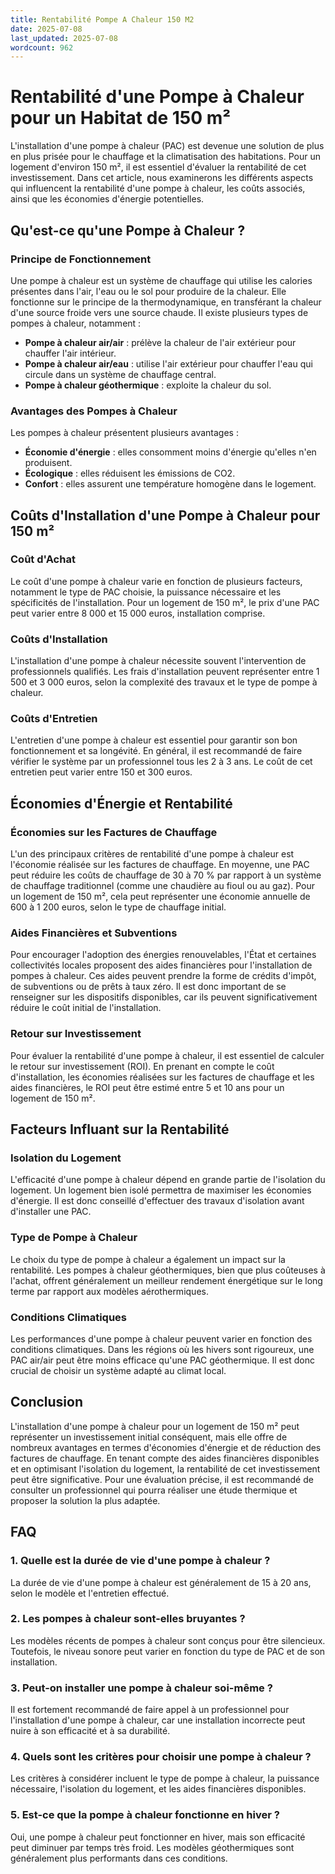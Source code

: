 ```yaml
---
title: Rentabilité Pompe A Chaleur 150 M2
date: 2025-07-08
last_updated: 2025-07-08
wordcount: 962
---
```


# Rentabilité d'une Pompe à Chaleur pour un Habitat de 150 m²

L'installation d'une pompe à chaleur (PAC) est devenue une solution de plus en plus prisée pour le chauffage et la climatisation des habitations. Pour un logement d'environ 150 m², il est essentiel d'évaluer la rentabilité de cet investissement. Dans cet article, nous examinerons les différents aspects qui influencent la rentabilité d'une pompe à chaleur, les coûts associés, ainsi que les économies d'énergie potentielles.

## Qu'est-ce qu'une Pompe à Chaleur ?

### Principe de Fonctionnement

Une pompe à chaleur est un système de chauffage qui utilise les calories présentes dans l'air, l'eau ou le sol pour produire de la chaleur. Elle fonctionne sur le principe de la thermodynamique, en transférant la chaleur d'une source froide vers une source chaude. Il existe plusieurs types de pompes à chaleur, notamment :

- **Pompe à chaleur air/air** : prélève la chaleur de l'air extérieur pour chauffer l'air intérieur.
- **Pompe à chaleur air/eau** : utilise l'air extérieur pour chauffer l'eau qui circule dans un système de chauffage central.
- **Pompe à chaleur géothermique** : exploite la chaleur du sol.

### Avantages des Pompes à Chaleur

Les pompes à chaleur présentent plusieurs avantages :

- **Économie d'énergie** : elles consomment moins d'énergie qu'elles n'en produisent.
- **Écologique** : elles réduisent les émissions de CO2.
- **Confort** : elles assurent une température homogène dans le logement.

## Coûts d'Installation d'une Pompe à Chaleur pour 150 m²

### Coût d'Achat

Le coût d'une pompe à chaleur varie en fonction de plusieurs facteurs, notamment le type de PAC choisie, la puissance nécessaire et les spécificités de l'installation. Pour un logement de 150 m², le prix d'une PAC peut varier entre 8 000 et 15 000 euros, installation comprise.

### Coûts d'Installation

L'installation d'une pompe à chaleur nécessite souvent l'intervention de professionnels qualifiés. Les frais d'installation peuvent représenter entre 1 500 et 3 000 euros, selon la complexité des travaux et le type de pompe à chaleur.

### Coûts d'Entretien

L'entretien d'une pompe à chaleur est essentiel pour garantir son bon fonctionnement et sa longévité. En général, il est recommandé de faire vérifier le système par un professionnel tous les 2 à 3 ans. Le coût de cet entretien peut varier entre 150 et 300 euros.

## Économies d'Énergie et Rentabilité

### Économies sur les Factures de Chauffage

L'un des principaux critères de rentabilité d'une pompe à chaleur est l'économie réalisée sur les factures de chauffage. En moyenne, une PAC peut réduire les coûts de chauffage de 30 à 70 % par rapport à un système de chauffage traditionnel (comme une chaudière au fioul ou au gaz). Pour un logement de 150 m², cela peut représenter une économie annuelle de 600 à 1 200 euros, selon le type de chauffage initial.

### Aides Financières et Subventions

Pour encourager l'adoption des énergies renouvelables, l'État et certaines collectivités locales proposent des aides financières pour l'installation de pompes à chaleur. Ces aides peuvent prendre la forme de crédits d'impôt, de subventions ou de prêts à taux zéro. Il est donc important de se renseigner sur les dispositifs disponibles, car ils peuvent significativement réduire le coût initial de l'installation.

### Retour sur Investissement

Pour évaluer la rentabilité d'une pompe à chaleur, il est essentiel de calculer le retour sur investissement (ROI). En prenant en compte le coût d'installation, les économies réalisées sur les factures de chauffage et les aides financières, le ROI peut être estimé entre 5 et 10 ans pour un logement de 150 m².

## Facteurs Influant sur la Rentabilité

### Isolation du Logement

L'efficacité d'une pompe à chaleur dépend en grande partie de l'isolation du logement. Un logement bien isolé permettra de maximiser les économies d'énergie. Il est donc conseillé d'effectuer des travaux d'isolation avant d'installer une PAC.

### Type de Pompe à Chaleur

Le choix du type de pompe à chaleur a également un impact sur la rentabilité. Les pompes à chaleur géothermiques, bien que plus coûteuses à l'achat, offrent généralement un meilleur rendement énergétique sur le long terme par rapport aux modèles aérothermiques.

### Conditions Climatiques

Les performances d'une pompe à chaleur peuvent varier en fonction des conditions climatiques. Dans les régions où les hivers sont rigoureux, une PAC air/air peut être moins efficace qu'une PAC géothermique. Il est donc crucial de choisir un système adapté au climat local.

## Conclusion

L'installation d'une pompe à chaleur pour un logement de 150 m² peut représenter un investissement initial conséquent, mais elle offre de nombreux avantages en termes d'économies d'énergie et de réduction des factures de chauffage. En tenant compte des aides financières disponibles et en optimisant l'isolation du logement, la rentabilité de cet investissement peut être significative. Pour une évaluation précise, il est recommandé de consulter un professionnel qui pourra réaliser une étude thermique et proposer la solution la plus adaptée.

## FAQ

### 1. Quelle est la durée de vie d'une pompe à chaleur ?

La durée de vie d'une pompe à chaleur est généralement de 15 à 20 ans, selon le modèle et l'entretien effectué.

### 2. Les pompes à chaleur sont-elles bruyantes ?

Les modèles récents de pompes à chaleur sont conçus pour être silencieux. Toutefois, le niveau sonore peut varier en fonction du type de PAC et de son installation.

### 3. Peut-on installer une pompe à chaleur soi-même ?

Il est fortement recommandé de faire appel à un professionnel pour l'installation d'une pompe à chaleur, car une installation incorrecte peut nuire à son efficacité et à sa durabilité.

### 4. Quels sont les critères pour choisir une pompe à chaleur ?

Les critères à considérer incluent le type de pompe à chaleur, la puissance nécessaire, l'isolation du logement, et les aides financières disponibles.

### 5. Est-ce que la pompe à chaleur fonctionne en hiver ?

Oui, une pompe à chaleur peut fonctionner en hiver, mais son efficacité peut diminuer par temps très froid. Les modèles géothermiques sont généralement plus performants dans ces conditions.